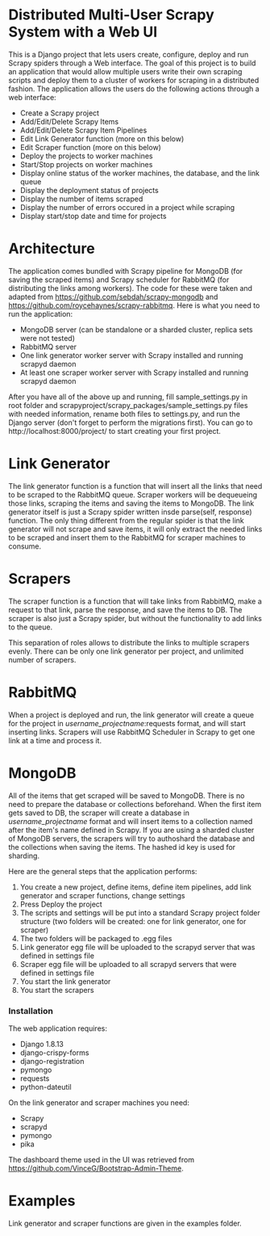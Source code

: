 # Distributed Multi-User Scrapy System with a Web UI

This is a Django project that lets users create, configure, deploy and run Scrapy spiders through a Web interface. The goal of this project is to build an application that would allow multiple users write their own scraping scripts and deploy them to a cluster of workers for scraping in a distributed fashion. The application allows the users do the following actions through a web interface:

  - Create a Scrapy project
  - Add/Edit/Delete Scrapy Items
  - Add/Edit/Delete Scrapy Item Pipelines
  - Edit Link Generator function (more on this below)
  - Edit Scraper function (more on this below)
  - Deploy the projects to worker machines
  - Start/Stop projects on worker machines
  - Display online status of the worker machines, the database, and the link queue
  - Display the deployment status of projects
  - Display the number of items scraped
  - Display the number of errors occured in a project while scraping
  - Display start/stop date and time for projects

# Architecture

The application comes bundled with Scrapy pipeline for MongoDB (for saving the scraped items) and Scrapy scheduler for RabbitMQ (for distributing the links among workers). The code for these were taken and adapted from https://github.com/sebdah/scrapy-mongodb and https://github.com/roycehaynes/scrapy-rabbitmq. Here is what you need to run the application: 
  - MongoDB server (can be standalone or a sharded cluster, replica sets were not tested)
  - RabbitMQ server
  - One link generator worker server with Scrapy installed and running scrapyd daemon
  - At least one scraper worker server with Scrapy installed and running scrapyd daemon

After you have all of the above up and running, fill sample_settings.py in root folder and  scrapyproject/scrapy_packages/sample_settings.py files with needed information, rename both files to settings.py, and run the Django server (don't forget to perform the migrations first). You can go to http://localhost:8000/project/ to start creating your first project.

# Link Generator
The link generator function is a function that will insert all the links that need to be scraped to the RabbitMQ queue. Scraper workers will be dequeueing those links, scraping the items and saving the items to MongoDB. The link generator itself is just a Scrapy spider written insde parse(self, response) function. The only thing different from the regular spider is that the link generator will not scrape and save items, it will only extract the needed links to be scraped and insert them to the RabbitMQ for scraper machines to consume.

# Scrapers
The scraper function is a function that will take links from RabbitMQ, make a request to that link, parse the response, and save the items to DB. The scraper is also just a Scrapy spider, but without the functionality to add links to the queue.

This separation of roles allows to distribute the links to multiple scrapers evenly. There can be only one link generator per project, and unlimited number of scrapers.

# RabbitMQ
When a project is deployed and run, the link generator will create a queue for the project in *username_projectname*:requests format, and will start inserting links. Scrapers will use RabbitMQ Scheduler in Scrapy to get one link at a time and process it. 

# MongoDB
All of the items that get scraped will be saved to MongoDB. There is no need to prepare the database or collections beforehand. When the first item gets saved to DB, the scraper will create a database in *username_projectname* format and will insert items to a collection named after the item's name defined in Scrapy. If you are using a sharded cluster of MongoDB servers, the scrapers will try to authoshard the database and the collections when saving the items. The hashed id key is used for sharding.

Here are the general steps that the application performs:
1. You create a new project, define items, define item pipelines, add link generator and scraper functions, change settings
2. Press Deploy the project
3. The scripts and settings will be put into a standard Scrapy project folder structure (two folders will be created: one for link generator, one for scraper)
4. The two folders will be packaged to .egg files
5. Link generator egg file will be uploaded to the scrapyd server that was defined in settings file
6. Scraper egg file will be uploaded to all scrapyd servers that were defined in settings file
7. You start the link generator
8. You start the scrapers

### Installation
The web application requires:
- Django 1.8.13 
- django-crispy-forms
- django-registration
- pymongo
- requests
- python-dateutil

On the link generator and scraper machines you need:
- Scrapy
- scrapyd
- pymongo
- pika

The dashboard theme used in the UI was retrieved from https://github.com/VinceG/Bootstrap-Admin-Theme. 

# Examples
Link generator and scraper functions are given in the examples folder.
